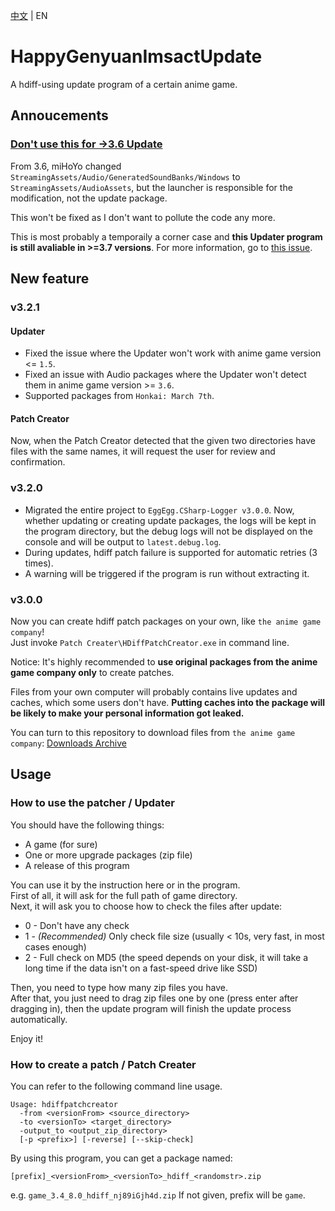 [中文](https://github.com/YYHEggEgg/HappyGenyuanImsactUpdate/blob/main/README_CN.md) | EN

# HappyGenyuanImsactUpdate
A hdiff-using update program of a certain anime game.

## Annoucements

### [Don't use this for ->3.6 Update](https://github.com/YYHEggEgg/HappyGenyuanImsactUpdate/issues/15)
From 3.6, miHoYo changed `StreamingAssets/Audio/GeneratedSoundBanks/Windows` to `StreamingAssets/AudioAssets`, but the launcher is responsible for the modification, not the update package.  

This won't be fixed as I don't want to pollute the code any more. 

This is most probably a temporaily a corner case and **this Updater program is still avaliable in >=3.7 versions**. For more information, go to [this issue](https://github.com/YYHEggEgg/HappyGenyuanImsactUpdate/issues/15).

## New feature
### v3.2.1
#### Updater
- Fixed the issue where the Updater won't work with anime game version <= `1.5`.
- Fixed an issue with Audio packages where the Updater won't detect them in anime game version >= `3.6`.
- Supported packages from `Honkai: March 7th`.

#### Patch Creator
Now, when the Patch Creator detected that the given two directories have files with the same names, it will request the user for review and confirmation.

### v3.2.0
- Migrated the entire project to `EggEgg.CSharp-Logger v3.0.0`.
  Now, whether updating or creating update packages, the logs will be kept in the program directory, but the debug logs will not be displayed on the console and will be output to `latest.debug.log`.
- During updates, hdiff patch failure is supported for automatic retries (3 times).
- A warning will be triggered if the program is run without extracting it.

### v3.0.0
Now you can create hdiff patch packages on your own, like `the anime game company`!   
Just invoke `Patch Creater\HDiffPatchCreator.exe` in command line.

Notice: It's highly recommended to **use original packages from the anime game company only** to create patches.

Files from your own computer will probably contains live updates and caches, which some users don't have. **Putting caches into the package will be likely to make your personal information got leaked.**

You can turn to this repository to download files from `the anime game company`: [Downloads Archive](https://github.com/Angoks/GI-Download-Library)

## Usage
### How to use the patcher / Updater
You should have the following things:

- A game (for sure)
- One or more upgrade packages (zip file)
- A release of this program

You can use it by the instruction here or in the program.     
First of all, it will ask for the full path of game directory.      
Next, it will ask you to choose how to check the files after update:   
- 0 - Don't have any check
- 1 - _(Recommended)_ Only check file size (usually < 10s, very fast, in most cases enough)
- 2 - Full check on MD5 (the speed depends on your disk, it will take a long time if the data isn't on a fast-speed drive like SSD)

Then, you need to type how many zip files you have.     
After that, you just need to drag zip files one by one (press enter after dragging in), then the update program will finish the update process automatically.

Enjoy it!

### How to create a patch / Patch Creater
You can refer to the following command line usage.
```
Usage: hdiffpatchcreator
  -from <versionFrom> <source_directory>
  -to <versionTo> <target_directory>
  -output_to <output_zip_directory>
  [-p <prefix>] [-reverse] [--skip-check]
```
  
By using this program, you can get a package named: 
```
[prefix]_<versionFrom>_<versionTo>_hdiff_<randomstr>.zip
```
e.g. `game_3.4_8.0_hdiff_nj89iGjh4d.zip`
If not given, prefix will be `game`.